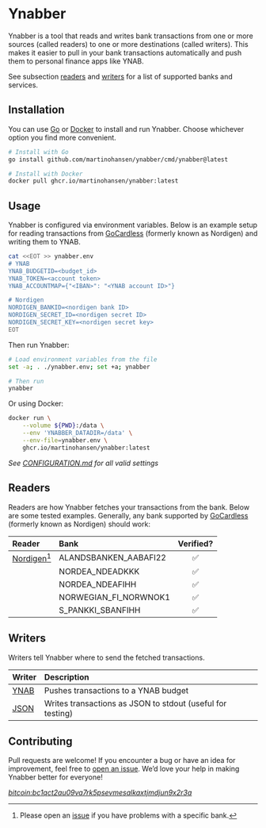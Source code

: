 # Ynabber

Ynabber is a tool that reads and writes bank transactions from one or more
sources (called readers) to one or more destinations (called writers). This
makes it easier to pull in your bank transactions automatically and push them to
personal finance apps like YNAB.

See subsection [readers](#readers) and [writers](#writers) for a list of
supported banks and services.

## Installation

You can use [Go](https://go.dev/) or
[Docker](https://www.docker.com/get-started/) to install and run Ynabber. Choose
whichever option you find more convenient.

```bash
# Install with Go
go install github.com/martinohansen/ynabber/cmd/ynabber@latest

# Install with Docker
docker pull ghcr.io/martinohansen/ynabber:latest
```

## Usage

Ynabber is configured via environment variables. Below is an example setup for
reading transactions from
[GoCardless](https://gocardless.com/bank-account-data/) (formerly known as
Nordigen) and writing them to YNAB.

```bash
cat <<EOT >> ynabber.env
# YNAB
YNAB_BUDGETID=<budget_id>
YNAB_TOKEN=<account token>
YNAB_ACCOUNTMAP={"<IBAN>": "<YNAB account ID>"}

# Nordigen
NORDIGEN_BANKID=<nordigen bank ID>
NORDIGEN_SECRET_ID=<nordigen secret ID>
NORDIGEN_SECRET_KEY=<nordigen secret key>
EOT
```

Then run Ynabber:

```bash
# Load environment variables from the file
set -a; . ./ynabber.env; set +a; ynabber

# Then run
ynabber
```

Or using Docker:

```bash
docker run \
    --volume ${PWD}:/data \
    --env 'YNABBER_DATADIR=/data' \
    --env-file=ynabber.env \
    ghcr.io/martinohansen/ynabber:latest
```

_See [CONFIGURATION.md](./CONFIGURATION.md) for all valid settings_

## Readers

Readers are how Ynabber fetches your transactions from the bank. Below are some
tested examples. Generally, any bank supported by
[GoCardless](https://gocardless.com/bank-account-data/) (formerly known as
Nordigen) should work:

| Reader | Bank | Verified? |
|:-------|:-----|:---------:|
| [Nordigen](/reader/nordigen/)[^1] | ALANDSBANKEN_AABAFI22 | ✅ |
| | NORDEA_NDEADKKK | ✅ |
| | NORDEA_NDEAFIHH | ✅ |
| | NORWEGIAN_FI_NORWNOK1 | ✅ |
| | S_PANKKI_SBANFIHH | ✅ |

[^1]: Please open an [issue](https://github.com/martinohansen/ynabber/issues/new) if
you have problems with a specific bank.

## Writers

Writers tell Ynabber where to send the fetched transactions.

| Writer  | Description   |
|:--------|:--------------|
| [YNAB](/writer/ynab/)    | Pushes transactions to a YNAB budget |
| [JSON](/writer/json/)    | Writes transactions as JSON to stdout (useful for testing) |

## Contributing

Pull requests are welcome! If you encounter a bug or have an idea for
improvement, feel free to [open an issue](https://github.com/martinohansen/ynabber/issues/new).
We’d love your help in making Ynabber better for everyone!

_[bitcoin:bc1qct2au09va7rk5psevmesalkaxtjmdjun9x2r3a](bitcoin:bc1qct2au09va7rk5psevmesalkaxtjmdjun9x2r3a)_
